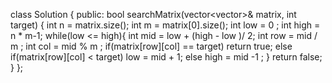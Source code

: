 class Solution {
public:
    bool searchMatrix(vector<vector<int>>& matrix, int target) {
        int n = matrix.size();
        int m = matrix[0].size();
        int low = 0 ; int high = n * m-1;
        while(low <= high){
            int mid = low + (high - low )/ 2;
            int row = mid / m ;
            int col = mid % m ;
            if(matrix[row][col] == target) return true;
            else if(matrix[row][col] < target) low = mid + 1;
            else high = mid -1 ;
        }
        return false;
    }
};